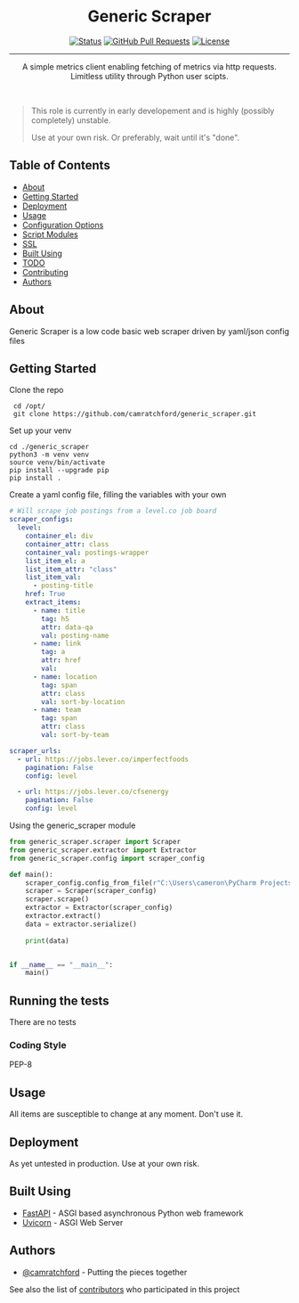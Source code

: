 <h1 align="center">Generic Scraper</h1>

<div align="center">

  [![Status](https://img.shields.io/badge/status-active-success.svg)]() 
  [![GitHub Pull Requests](https://img.shields.io/github/issues-pr/camratchford/generic_scraper.svg)](https://github.com/camratchford/pymetrics/pulls)
  [![License](https://img.shields.io/badge/license-MIT-blue.svg)](/LICENSE)

</div>

---

<p align="center"> A simple metrics client enabling fetching of metrics via http requests.<br>Limitless utility through Python user scipts.</p>
<br>

> This role is currently in early developement and is highly (possibly completely) unstable.
> 
> Use at your own risk. Or preferably, wait until it's "done".


## Table of Contents
- [About](#about)
- [Getting Started](#getting_started)
- [Deployment](#deployment)
- [Usage](#usage)
- [Configuration Options](./pymetrics/docs/CONFIGURATION_OPTIONS.md)
- [Script Modules](./pymetrics/docs/SCRIPT_MODULES.md)
- [SSL](./pymetrics/docs/SSL.md)
- [Built Using](#built_using)
- [TODO](./pymetrics/docs/TODO.md)
- [Contributing](./pymetrics/docs/CONTRIBUTING.md)
- [Authors](#authors)

## About <a name = "about"></a>
Generic Scraper is a low code basic web scraper driven by yaml/json config files

## Getting Started <a name = "getting_started"></a>


Clone the repo
```shell
 cd /opt/
 git clone https://github.com/camratchford/generic_scraper.git
 ```

Set up your venv  
```shell
cd ./generic_scraper
python3 -m venv venv
source venv/bin/activate
pip install --upgrade pip
pip install .
```

Create a yaml config file, filling the variables with your own

```yaml
# Will scrape job postings from a level.co job board
scraper_configs:
  level:
    container_el: div
    container_attr: class
    container_val: postings-wrapper
    list_item_el: a
    list_item_attr: "class"
    list_item_val:
      - posting-title
    href: True
    extract_items:
      - name: title
        tag: h5
        attr: data-qa
        val: posting-name
      - name: link
        tag: a
        attr: href
        val:
      - name: location
        tag: span
        attr: class
        val: sort-by-location
      - name: team
        tag: span
        attr: class
        val: sort-by-team

scraper_urls:
  - url: https://jobs.lever.co/imperfectfoods
    pagination: False
    config: level

  - url: https://jobs.lever.co/cfsenergy
    pagination: False
    config: level


```

Using the generic_scraper module

```python
from generic_scraper.scraper import Scraper
from generic_scraper.extractor import Extractor
from generic_scraper.config import scraper_config

def main():
    scraper_config.config_from_file(r"C:\Users\cameron\PyCharm Projects\level_scraper\tests\test.yml")
    scraper = Scraper(scraper_config)
    scraper.scrape()
    extractor = Extractor(scraper_config)
    extractor.extract()
    data = extractor.serialize()
    
    print(data)


if __name__ == "__main__":
    main()

```


## Running the tests <a name = "tests"></a>
There are no tests

### Coding Style
PEP-8 

##  Usage <a name="usage"></a>
All items are susceptible to change at any moment. Don't use it.

## Deployment <a name = "deployment"></a>
As yet untested in production. Use at your own risk.

## Built Using <a name = "built_using"></a>
- [FastAPI](https://fastapi.tiangolo.com/) - ASGI based asynchronous Python web framework 
- [Uvicorn](https://www.uvicorn.org/) - ASGI Web Server

## Authors <a name = "authors"></a>
- [@camratchford](https://github.com/camratchford) - Putting the pieces together

See also the list of [contributors](https://github.com/camratchford/blogsite/contributors) who participated in this project